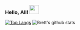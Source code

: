 ### Hello, All! <img src="https://raw.githubusercontent.com/MartinHeinz/MartinHeinz/master/wave.gif" width="30px">


<!--
**BJSherman80/BJSherman80** is a ✨ _special_ ✨ repository because its `README.md` (this file) appears on your GitHub profile.

Here are some ideas to get you started:

- 🔭 I’m currently working on ...
- 🌱 I’m currently learning ...
- 👯 I’m looking to collaborate on ...
- 🤔 I’m looking for help with ...
- 💬 Ask me about ...
- 📫 How to reach me: ...
- 😄 Pronouns: ...
- ⚡ Fun fact: ...
-->

[![Top Langs](https://github-readme-stats.vercel.app/api/top-langs/?username=BJSherman80)](https://github.com/BJSherman80/github-readme-stats)
![Brett's github stats](https://github-readme-stats.vercel.app/api?username=BJSHerman80&show_icons=true&theme=vision-friendly-dark)
